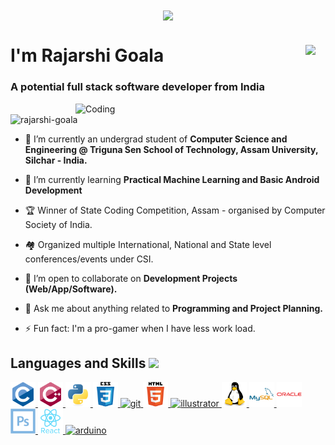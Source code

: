 <div align="center">
<img src="https://rishavanand.github.io/static/images/greetings.gif" align="center" style="width: 42%" />
</div>  
 
<h1 align="left">I'm Rajarshi Goala <a href = 'https://discordapp.com/users/Clouds_Kite#6614'> <img align="right" width = '32'  src="https://discord.com/assets/2d20a45d79110dc5bf947137e9d99b66.svg"> </a></h1>
<h3 align="left">A potential full stack software developer from India</h3>

<img align="right" alt="Coding" width="400" src="https://c.tenor.com/2uyENRmiUt0AAAAC/coding.gif">


<p align="left"> <img src="https://komarev.com/ghpvc/?username=rajarshi-goala&label=Profile%20views&color=0e75b6&style=flat" alt="rajarshi-goala" />

</p>



- 🔭 I’m currently an undergrad student of **Computer Science and Engineering @ Triguna Sen School of Technology, Assam University, Silchar - India.**

- 🌱 I’m currently learning **Practical Machine Learning and Basic Android Development**

- 🏆 Winner of State Coding Competition, Assam - organised by Computer Society of India.  
  
- 🏘️ Organized multiple International, National and State level conferences/events under CSI.  

- 👯 I’m open to collaborate on **Development Projects (Web/App/Software).**

- 💬 Ask me about anything related to **Programming and Project Planning.**

- ⚡ Fun fact: I'm a pro-gamer when I have less work load.  







<h2> Languages and Skills <img src = "https://media2.giphy.com/media/QssGEmpkyEOhBCb7e1/giphy.gif?cid=ecf05e47a0n3gi1bfqntqmob8g9aid1oyj2wr3ds3mg700bl&rid=giphy.gif" width = "10px">  </h2>

<p align="left">
 <a href="https://www.cprogramming.com/" target="_blank" rel="noreferrer"> <img src="https://raw.githubusercontent.com/devicons/devicon/master/icons/c/c-original.svg" alt="c" width="40" height="40"/> </a> 
 <a href="https://www.w3schools.com/cpp/" target="_blank" rel="noreferrer"> 
<img src="https://raw.githubusercontent.com/devicons/devicon/master/icons/cplusplus/cplusplus-original.svg" alt="cplusplus" width="40" height="40"/> </a> 
  <a href="https://www.python.org" target="_blank" rel="noreferrer"> <img src="https://raw.githubusercontent.com/devicons/devicon/master/icons/python/python-original.svg" alt="python" width="40" height="40"/> </a> 
 <a href="https://www.w3schools.com/css/" target="_blank" rel="noreferrer"> <img src="https://raw.githubusercontent.com/devicons/devicon/master/icons/css3/css3-original-wordmark.svg" alt="css3" width="40" height="40"/> </a> 
 <a href="https://git-scm.com/" target="_blank" rel="noreferrer"> <img src="https://www.vectorlogo.zone/logos/git-scm/git-scm-icon.svg" alt="git" width="40" height="40"/> </a> 
 <a href="https://www.w3.org/html/" target="_blank" rel="noreferrer"> <img src="https://raw.githubusercontent.com/devicons/devicon/master/icons/html5/html5-original-wordmark.svg" alt="html5" width="40" height="40"/> </a> 
 <a href="https://www.adobe.com/in/products/illustrator.html" target="_blank" rel="noreferrer"> <img src="https://www.vectorlogo.zone/logos/adobe_illustrator/adobe_illustrator-icon.svg" alt="illustrator" width="40" height="40"/> </a> 
 <a href="https://www.linux.org/" target="_blank" rel="noreferrer"> <img src="https://raw.githubusercontent.com/devicons/devicon/master/icons/linux/linux-original.svg" alt="linux" width="40" height="40"/> </a> 
 <a href="https://www.mysql.com/" target="_blank" rel="noreferrer"> <img src="https://raw.githubusercontent.com/devicons/devicon/master/icons/mysql/mysql-original-wordmark.svg" alt="mysql" width="40" height="40"/> </a> 
 <a href="https://www.oracle.com/" target="_blank" rel="noreferrer"> <img src="https://raw.githubusercontent.com/devicons/devicon/master/icons/oracle/oracle-original.svg" alt="oracle" width="40" height="40"/> </a> 
 <a href="https://www.photoshop.com/en" target="_blank" rel="noreferrer"> <img src="https://raw.githubusercontent.com/devicons/devicon/master/icons/photoshop/photoshop-line.svg" alt="photoshop" width="40" height="40"/> </a> 
 <a href="https://reactjs.org/" target="_blank" rel="noreferrer"> <img src="https://raw.githubusercontent.com/devicons/devicon/master/icons/react/react-original-wordmark.svg" alt="react" width="40" height="40"/> </a>
  <a href="https://www.arduino.cc/" target="_blank" rel="noreferrer"> <img src="https://cdn.worldvectorlogo.com/logos/arduino-1.svg" alt="arduino" width="40" height="40"/> </a> 
 </p>
<!--

<p><img align="center" src="https://github-readme-stats.vercel.app/api/top-langs?username=rajarshi-goala&show_icons=true&locale=en&layout=compact" alt="rajarshi-goala" /></p>

<p>&nbsp;<img align="center" src="https://github-readme-stats.vercel.app/api?username=rajarshi-goala&show_icons=true&locale=en" alt="rajarshi-goala" /></p>

<p><img align="center" src="https://github-readme-streak-stats.herokuapp.com/?user=rajarshi-goala&" alt="rajarshi-goala" /></p>

>
